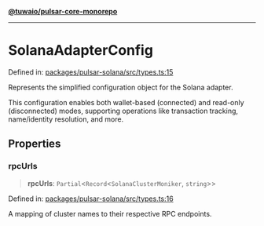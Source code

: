 [**@tuwaio/pulsar-core-monorepo**](../../../README.md)

***

# SolanaAdapterConfig

Defined in: [packages/pulsar-solana/src/types.ts:15](https://github.com/TuwaIO/pulsar-core/blob/710e5f13e6da283ed532b31ab83ff7bdd4354f94/packages/pulsar-solana/src/types.ts#L15)

Represents the simplified configuration object for the Solana adapter.

This configuration enables both wallet-based (connected) and read-only (disconnected) modes,
supporting operations like transaction tracking, name/identity resolution, and more.

## Properties

### rpcUrls

> **rpcUrls**: `Partial`\<`Record`\<`SolanaClusterMoniker`, `string`\>\>

Defined in: [packages/pulsar-solana/src/types.ts:16](https://github.com/TuwaIO/pulsar-core/blob/710e5f13e6da283ed532b31ab83ff7bdd4354f94/packages/pulsar-solana/src/types.ts#L16)

A mapping of cluster names to their respective RPC endpoints.
